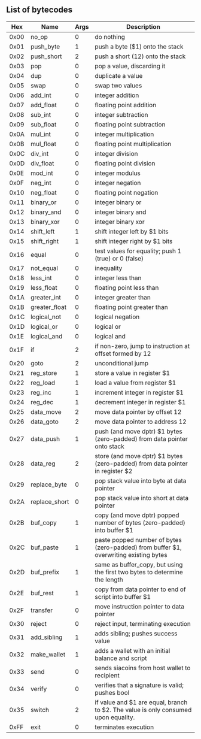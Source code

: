 List of bytecodes
-----------------

| Hex  | Name          | Args | Description                                                                            |
|------|---------------|------|----------------------------------------------------------------------------------------|
| 0x00 | no_op         | 0    | do nothing                                                                             |
| 0x01 | push_byte     | 1    | push a byte ($1) onto the stack                                                        |
| 0x02 | push_short    | 2    | push a short ($1$2) onto the stack                                                     |
| 0x03 | pop           | 0    | pop a value, discarding it                                                             |
| 0x04 | dup           | 0    | duplicate a value                                                                      |
| 0x05 | swap          | 0    | swap two values                                                                        |
| 0x06 | add_int       | 0    | integer addition                                                                       |
| 0x07 | add_float     | 0    | floating point addition                                                                |
| 0x08 | sub_int       | 0    | integer subtraction                                                                    |
| 0x09 | sub_float     | 0    | floating point subtraction                                                             |
| 0x0A | mul_int       | 0    | integer multiplication                                                                 |
| 0x0B | mul_float     | 0    | floating point multiplication                                                          |
| 0x0C | div_int       | 0    | integer division                                                                       |
| 0x0D | div_float     | 0    | floating point division                                                                |
| 0x0E | mod_int       | 0    | integer modulus                                                                        |
| 0x0F | neg_int       | 0    | integer negation                                                                       |
| 0x10 | neg_float     | 0    | floating point negation                                                                |
| 0x11 | binary_or     | 0    | integer binary or                                                                      |
| 0x12 | binary_and    | 0    | integer binary and                                                                     |
| 0x13 | binary_xor    | 0    | integer binary xor                                                                     |
| 0x14 | shift_left    | 1    | shift integer left by $1 bits                                                          |
| 0x15 | shift_right   | 1    | shift integer right by $1 bits                                                         |
| 0x16 | equal         | 0    | test values for equality; push 1 (true) or 0 (false)                                   |
| 0x17 | not_equal     | 0    | inequality                                                                             |
| 0x18 | less_int      | 0    | integer less than                                                                      |
| 0x19 | less_float    | 0    | floating point less than                                                               |
| 0x1A | greater_int   | 0    | integer greater than                                                                   |
| 0x1B | greater_float | 0    | floating point greater than                                                            |
| 0x1C | logical_not   | 0    | logical negation                                                                       |
| 0x1D | logical_or    | 0    | logical or                                                                             |
| 0x1E | logical_and   | 0    | logical and                                                                            |
| 0x1F | if            | 2    | if non-zero, jump to instruction at offset formed by $1$2                              |
| 0x20 | goto          | 2    | unconditional jump                                                                     |
| 0x21 | reg_store     | 1    | store a value in register $1                                                           |
| 0x22 | reg_load      | 1    | load a value from register $1                                                          |
| 0x23 | reg_inc       | 1    | increment integer in register $1                                                       |
| 0x24 | reg_dec       | 1    | decrement integer in register $1                                                       |
| 0x25 | data_move     | 2    | move data pointer by offset $1$2                                                       |
| 0x26 | data_goto     | 2    | move data pointer to address $1$2                                                      |
| 0x27 | data_push     | 1    | push (and move dptr) $1 bytes (zero-padded) from data pointer onto stack               |
| 0x28 | data_reg      | 2    | store (and move dptr) $1 bytes (zero-padded) from data pointer in register $2          |
| 0x29 | replace_byte  | 0    | pop stack value into byte at data pointer                                              |
| 0x2A | replace_short | 0    | pop stack value into short at data pointer                                             |
| 0x2B | buf_copy      | 1    | copy (and move dptr) popped number of bytes (zero-padded) into buffer $1               |
| 0x2C | buf_paste     | 1    | paste popped number of bytes (zero-padded) from buffer $1, overwriting existing bytes  |
| 0x2D | buf_prefix    | 1    | same as buffer_copy, but using the first two bytes to determine the length             |
| 0x2E | buf_rest      | 1    | copy from data pointer to end of script into buffer $1                                 |
| 0x2F | transfer      | 0    | move instruction pointer to data pointer                                               |
| 0x30 | reject        | 0    | reject input, terminating execution                                                    |
| 0x31 | add_sibling   | 1    | adds sibling; pushes success value                                                     |
| 0x32 | make_wallet   | 1    | adds a wallet with an initial balance and script                                       |
| 0x33 | send          | 0    | sends siacoins from host wallet to recipient                                           |
| 0x34 | verify        | 0    | verifies that a signature is valid; pushes bool                                        |
| 0x35 | switch        | 2    | if value and $1 are equal, branch to $2. The value is only consumed upon equality.     |
| 0xFF | exit          | 0    | terminates execution                                                                   |
